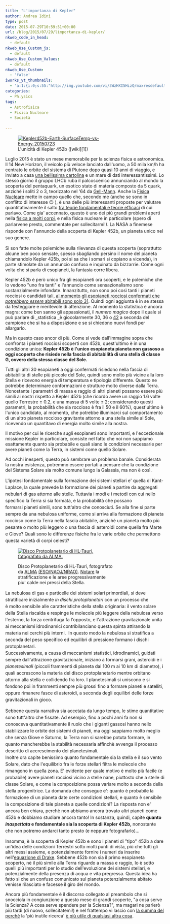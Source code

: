 ```yaml
---
title: "L'importanza di Kepler"
author: Andrea Idini
type: post
date: 2015-07-29T10:59:51+00:00
url: /blog/2015/07/29/limportanza-di-kepler/
nkweb_code_in_head:
  - default
nkweb_Use_Custom_js:
  - default
nkweb_Use_Custom_Values:
  - default
nkweb_Use_Custom:
  - 'false'
iworks_yt_thumbnails:
  - 'a:1:{i:0;s:55:"http://img.youtube.com/vi/3WzHXI5HizQ/maxresdefault.jpg";}'
categories:
  - Ph.ysics
tags:
  - Astrofisica
  - Fisica Nucleare
  - Società

---
```

<figure id="attachment_1946" aria-describedby="caption-attachment-1946" style="width: 300px" class="wp-caption alignleft"><a href="/wp-content/uploads/2015/07/Kepler452b-Earth-SurfaceTemp-vs-Energy-20150723.gif" rel="lightbox[1945]"><img class="wp-image-1946 size-medium" src="/wp-content/uploads/2015/07/Kepler452b-Earth-SurfaceTemp-vs-Energy-20150723-300x225.gif" alt="Kepler452b-Earth-SurfaceTemp-vs-Energy-20150723" width="300" height="225" srcset="http://www.phme.it/wp-content/uploads/2015/07/Kepler452b-Earth-SurfaceTemp-vs-Energy-20150723-300x225.gif 300w, http://www.phme.it/wp-content/uploads/2015/07/Kepler452b-Earth-SurfaceTemp-vs-Energy-20150723-1024x767.gif 1024w" sizes="(max-width: 300px) 100vw, 300px" /></a><figcaption id="caption-attachment-1946" class="wp-caption-text">L'unicità di Kepler 452b ([wiki][1])</figcaption></figure> 

Luglio 2015 è stato un mese memorabile per la scienza fisica e astronomica. Il 14 New Horizon, il veicolo più veloce lanciato dall'uomo, a 50 mila km/h ha centrato le orbite del sistema di Plutone dopo quasi 10 anni di viaggio, e inviato a casa [una bellissima cartolina][2] e un mare di dati interessantissimi. Lo stesso giorno il gruppo LHCb ruba il palcoscenico annunciando al mondo la scoperta del pentaquark, un esotico stato di materia composto da 5 quark, anzichè i soliti 2 o 3, teorizzato nel '64 da [Gell-Mann][3]. Anche la [Fisica Nucleare][4] mette in campo quello che, secondo me (anche se sono in conflitto di interesse 😉 ), è una delle più interessanti proposte per valutare quantitativamente il salto [fra teorie fondamentali e teorie efficaci][5] di cui parlavo. Come gia' accennato, questo è uno dei più grandi problemi aperti nella [fisica a molti corpi][6], e nella fisica nucleare in particolare (spero di parlarvene presto, commentate per sollecitarmi!). <span style="line-height: 1.5">La NASA a finemese risponde con l'annuncio della scoperta di Kepler 452b, un pianeta unico nel suo genere.</span>

<!--more-->

Si son fatte molte polemiche sulla rilevanza di questa scoperta (soprattutto alcune ben poco sensate, spesso sbagliando persino il nome del pianeta chiamandolo Kepler 425b, poi si sa che i somari si copiano a vicenda), in parte stimolate da un annuncio confuso e inquinato da bizzarrie. Come ogni volta che si parla di esopianeti, la fantasia corre libera.

Kepler 452b è però unico fra gli esopianeti ora scoperti, e le polemiche che lo vedono "uno fra tanti" e l'annuncio come sensazionalismo sono sostanzialmente infondate. Innanzitutto, non sono poi così tanti i pianeti rocciosi o candidati tali, [al momento gli esopianeti rocciosi confermati che _potrebbero essere_ abitabili sono solo 31][7]. Quindi ogni aggiunta è in se stessa da festeggiare e meritevole di attenzione. Al momento la statistica è ancora magra: come ben sanno gli appassionati, il _numero magico_ dopo il quale si può parlare di _statistica _è giocolarmente 30, 36 o [42][8] a seconda del campione che si ha a disposizione e se si chiedono nuovi fondi per allargarlo.

Ma in questo caso ancor di più. Come si vede dall'immagine sopra che confronta i pianeti rocciosi scoperti con 452b, quest'ultimo è in una condizione unica: **Kepler 452b è l'unico esopianeta pianeta non gassoso a oggi scoperto che risiede nella fascia di abitabilità di una stella di classe G, ovvero della stessa classe del Sole.**

Tutti gli altri 30 esopianeti a oggi confermati risiedono nella fascia di abitabilità di stelle più piccole del Sole, quindi sono molto più vicine alla loro Stella e ricevono energia di temperatura e tipologia differente. Questo ne potrebbe determinare conformazioni e strutture molto diverse dalla Terra. Nonostante i parametri di massa e raggio di altri pianeti possano essere più simili ai nostri rispetto a Kepler 452b (che ricordo avere un raggio 1.6 volte quello Terrestre ± 0.2, e una massa di 5 volte ± 2; considerando questi parametri, la probabilità che sia roccioso è fra il 50 e il 60%), quest'ultimo è l'unico candidato, al momento, che potrebbe illuminarci sul comportamento di un altro pianeta roccioso gravitante attorno a una stella simile al Sole, ricevendo un quantitavo di energia molto simile alla nostra.

Il motivo per cui le ricerche sugli esopianeti sono importanti, e l'eccezionale missione Kepler in particolare, consiste nel fatto che noi non sappiamo esattamente quanto sia probabile e quali siano le condizioni necessarie per avere pianeti come la Terra, in sistemi come quello Solare.

Ad occhi inesperti, questo può sembrare un problema banale. Considerata la nostra esistenza, potremmo essere portati a pensare che la condizione del Sistema Solare sia molto comune lungo la Galassia, ma non è così.

<span style="line-height: 1.5">L'ipotesi fondamentale sulla formazione dei sistemi stellari e' quella di Kant-Laplace, la quale prevede la formazione dei pianeti a partire da aggregati nebulari di gas attorno alle stelle. Tuttavia i modi e i metodi con cui nello specifico la Terra si sia formata, e la probabilità che possano formarsi pianeti simili, sono tutt'altro che conosciuti. Se alla fine si parte sempre da una nebulosa uniforme, come si arriva alla formazione di pianeta roccioso come la Terra nella fascia abitabile, anzichè un pianeta molto più pesante o molto più leggero o una fascia di asteroidi come quella fra Marte e Giove? Quali sono le differenze fisiche fra le varie orbite che permettono questa varietà di corpi celesti?<br /> </span><figure id="attachment_1958" aria-describedby="caption-attachment-1958" style="width: 300px" class="wp-caption alignright">

<a href="/wp-content/uploads/2015/07/HL_Tau_protoplanetary_disk.jpg" rel="lightbox[1945]"><img class="size-medium wp-image-1958" src="/wp-content/uploads/2015/07/HL_Tau_protoplanetary_disk-300x300.jpg" alt="Disco Protoplanetario di HL-Tauri, fotografato da ALMA." width="300" height="300" srcset="http://www.phme.it/wp-content/uploads/2015/07/HL_Tau_protoplanetary_disk-300x300.jpg 300w, http://www.phme.it/wp-content/uploads/2015/07/HL_Tau_protoplanetary_disk-150x150.jpg 150w, http://www.phme.it/wp-content/uploads/2015/07/HL_Tau_protoplanetary_disk.jpg 800w" sizes="(max-width: 300px) 100vw, 300px" /></a><figcaption id="caption-attachment-1958" class="wp-caption-text">Disco Protoplanetario di HL-Tauri, fotografato da [ALMA][9] [(ESO/NAOJ/NRAO)][10]. [Notare][11] la stratificazione e le aree progressivamente piu' calde nei pressi della Stella.</figcaption></figure> 

<span style="line-height: 1.5">La nebulosa di gas e particelle dei sistemi solari primordiali, si deve stratificare inizialmente <em>in dischi protoplanetari</em> con un processo che è molto sensibile alle caratteristiche della stella originaria: il vento solare della Stella riscalda e respinge le molecole più leggere della nebulosa verso l'esterno, la forza centrifuga fa l'opposto, e l'attrazione gravitazion</span><span style="line-height: 1.5">ale unita ai meccanismi idrodinamici contribilanciano questa spinta attirando la materia nei cerchi più interni.  In questo modo la nebulosa si stratifica a seconda del peso specifico ed equilibri di pressione formano i dischi protoplanetari.<br /> Successivamente, a causa di meccanismi statistici, idrodinamici, guidati sempre dall'attrazione gravitazionale, iniziano a formarsi grani, asteroidi e i <em>planetesimali</em> (piccoli frammenti di pianeta dai 100 m ai 10 km di diametro), i quali accrescono la materia del disco protoplanetario mentre orbitano attorno alla stella e collidendo fra loro. I planetesimali si uniscono e si fondono poi in frammenti sempre più grossi fino a formare pianeti e satelliti, oppure rimanere fasce di asteroidi, a seconda degli equilibri delle forze gravitazionali in gioco.</span>

<span style="line-height: 1.5">Sebbene questa narrativa sia accetata da lungo tempo, le stime quantitative sono tutt'altro che fissate. Ad esempio, fino a pochi anni fa non si conosceva quantitativamente il ruolo che i giganti gassosi hanno nello stabilizzare le orbite dei sistemi di pianeti, ma oggi sappiamo molto meglio che senza Giove e Saturno, la Terra non si sarebbe potuta formare, in quanto mancherebbe la stabilità necessaria affinchè avvenga il processo descritto di accrescimento dei planetesimali.<br /> Inoltre ora capite benissimo quanto fondamentale sia la stella e il suo vento Solare, dato che l'equilibrio fra le forze stellari filtra le molecole che rimangono in quella zona. E' evidente per quale motivo è molto più facile (e probabile) avere pianeti rocciosi vicino a stelle nane, piuttosto che a stelle di classe Solare, e come la composizione possa variare molto a seconda della stella progenitrice. La domanda che consegue e': quanto è probabile la formazione di un pianeta date certe condizioni stellari, e quanto è sensibile la composizione di tale pianeta a quelle condizioni? La risposta non e' ancora ben chiara, perchè non abbiamo ancora trovato altri pianeti come 452b e dobbiamo studiare ancora tanto! In sostanza, quindi, capite <strong>quanto <em>inaspettata</em> e fondamentale sia la scoperta di Kepler 452b, </strong>nonostante che non potremo andarci tanto presto (e neppure fotografarlo)...</span>

Insomma, è la scoperta di Kepler 452b e sono i pianeti di "tipo" 452b a dare un'idea delle condizioni Terrestri sotto molti punti di vista, più che tutti gli altri messi assieme, e potenzialmente fornire i numeri da inserire nell'[equazione di Drake][12]. Sebbene 452b non sia il primo esopianeta scoperto, nè il più simile alla Terra riguardo a massa e raggio, lo è sotto quelli più importanti per lo studio dell'evoluzione dei sistemi stellari, e potenzialmente della presenza di acqua e vita pregressa. Questa idea ha fatto si che un confuso comunicato sul pianeta potenzialmente abitato venisse rilasciato e facesse il giro del mondo.

Ancora più fondamentale è il discorso collegato al preambolo che si snocciola in congiunzione a questo mese di grandi scoperte, "a cosa serve la Scienza? A cosa serve spendere per la Scienza?", ma magari ne parlerò più tardi (di nuovo, sollecitatemi!) e nel frattempo vi lascio con [la summa del perchè][13] la 'più inutile ricerca' [è più utile di qualsiasi altra cosa][14].

 [1]: https://en.wikipedia.org/wiki/Kepler-452b
 [2]: http://pluto.jhuapl.edu/Multimedia/Science-Photos/image.php?gallery_id=2&image_id=243
 [3]: http://www.theguardian.com/science/video/2010/oct/22/murray-gell-mann-quarks
 [4]: http://www.phme.it/blog/2015/02/08/la-fisica-nucleare/
 [5]: http://www.phme.it/blog/2015/03/22/minimo-pratico-teorie-fondamentali-e-teorie-efficaci/
 [6]: http://www.phme.it/blog/2014/12/30/minimo-pratico-proprieta-elementari-e-proprieta-emergenti/
 [7]: http://phl.upr.edu/projects/habitable-exoplanets-catalog/data/database
 [8]: https://it.wikipedia.org/wiki/Risposta_alla_domanda_fondamentale_sulla_vita,_l%27universo_e_tutto_quanto
 [9]: http://www.almaobservatory.org/
 [10]: http://www.eso.org/public/images/eso1436a/
 [11]: http://www.fisica.unimi.it/ecm/home/aggiornamenti-e-archivi/tutte-le-notizie/content/un-po-di-luce-su-hl-tau.0000.UNIMIDIRE-38248
 [12]: https://it.wikipedia.org/wiki/Equazione_di_Drake
 [13]: https://www.youtube.com/watch?v=3WzHXI5HizQ
 [14]: http://www.phme.it/blog/2014/12/13/recensione-interstellare/